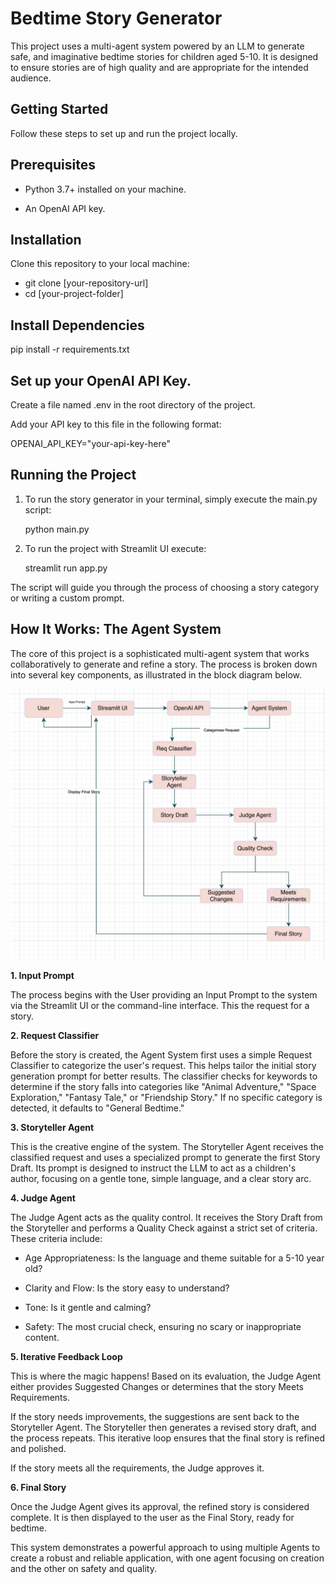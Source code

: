 # Bedtime Story Generator

This project uses a multi-agent system powered by an LLM to generate safe, and imaginative bedtime stories for children aged 5-10. It is designed to ensure stories are of high quality and are appropriate for the intended audience.

## Getting Started
Follow these steps to set up and run the project locally.

## Prerequisites
- Python 3.7+ installed on your machine.

- An OpenAI API key.

## Installation
Clone this repository to your local machine:

- git clone [your-repository-url]
- cd [your-project-folder]

## Install Dependencies

pip install -r requirements.txt

## Set up your OpenAI API Key.

Create a file named .env in the root directory of the project.

Add your API key to this file in the following format:

OPENAI_API_KEY="your-api-key-here"


## Running the Project
1. To run the story generator in your terminal, simply execute the main.py script:

    python main.py

2. To run the project with Streamlit UI execute:

    streamlit run app.py

The script will guide you through the process of choosing a story category or writing a custom prompt.

## How It Works: The Agent System
The core of this project is a sophisticated multi-agent system that works collaboratively to generate and refine a story. The process is broken down into several key components, as illustrated in the block diagram below.

![Block diagram of the story generation system](BlockDiagram.png)

**1. Input Prompt**

The process begins with the User providing an Input Prompt to the system via the Streamlit UI or the command-line interface. This the request for a story.

**2. Request Classifier**

Before the story is created, the Agent System first uses a simple Request Classifier to categorize the user's request. This helps tailor the initial story generation prompt for better results. The classifier checks for keywords to determine if the story falls into categories like "Animal Adventure," "Space Exploration," "Fantasy Tale," or "Friendship Story." If no specific category is detected, it defaults to "General Bedtime."

**3. Storyteller Agent**

This is the creative engine of the system. The Storyteller Agent receives the classified request and uses a specialized prompt to generate the first Story Draft. Its prompt is designed to instruct the LLM to act as a children's author, focusing on a gentle tone, simple language, and a clear story arc.

**4. Judge Agent**

The Judge Agent acts as the quality control. It receives the Story Draft from the Storyteller and performs a Quality Check against a strict set of criteria. These criteria include:

- Age Appropriateness: Is the language and theme suitable for a 5-10 year old?

- Clarity and Flow: Is the story easy to understand?

- Tone: Is it gentle and calming?

- Safety: The most crucial check, ensuring no scary or inappropriate content.

**5. Iterative Feedback Loop**

This is where the magic happens! Based on its evaluation, the Judge Agent either provides Suggested Changes or determines that the story Meets Requirements.

If the story needs improvements, the suggestions are sent back to the Storyteller Agent. The Storyteller then generates a revised story draft, and the process repeats. This iterative loop ensures that the final story is refined and polished.

If the story meets all the requirements, the Judge approves it.

**6. Final Story**

Once the Judge Agent gives its approval, the refined story is considered complete. It is then displayed to the user as the Final Story, ready for bedtime.

This system demonstrates a powerful approach to using multiple Agents to create a robust and reliable application, with one agent focusing on creation and the other on safety and quality.
